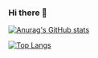 ### Hi there 👋

[![Anurag's GitHub stats](https://github-readme-stats.vercel.app/api?username=kasapvictor)](https://github.com/kasapvictor/kasapvictor)

[![Top Langs](https://github-readme-stats.vercel.app/api/top-langs/?username=kasapvictor&layout=compact&hide_border=true)](https://github.com/kasapvictor/)

